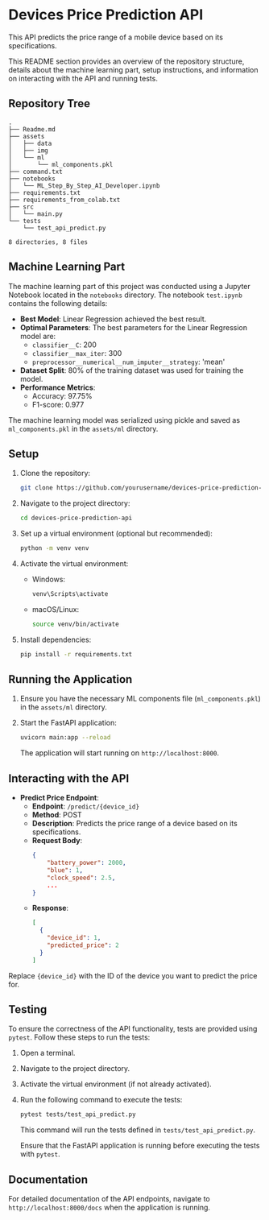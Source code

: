 # Devices Price Prediction API

This API predicts the price range of a mobile device based on its specifications.

This README section provides an overview of the repository structure, details about the machine learning part, setup instructions, and information on interacting with the API and running tests.

## Repository Tree

```
.
├── Readme.md
├── assets
│   ├── data
│   ├── img
│   └── ml
│       └── ml_components.pkl
├── command.txt
├── notebooks
│   └── ML_Step_By_Step_AI_Developer.ipynb
├── requirements.txt
├── requirements_from_colab.txt
├── src
│   └── main.py
└── tests
    └── test_api_predict.py

8 directories, 8 files
```

## Machine Learning Part

The machine learning part of this project was conducted using a Jupyter Notebook located in the `notebooks` directory. The notebook `test.ipynb` contains the following details:

- **Best Model**: Linear Regression achieved the best result.
- **Optimal Parameters**: The best parameters for the Linear Regression model are:
  - `classifier__C`: 200
  - `classifier__max_iter`: 300
  - `preprocessor__numerical__num_imputer__strategy`: 'mean'
- **Dataset Split**: 80% of the training dataset was used for training the model.
- **Performance Metrics**:
  - Accuracy: 97.75%
  - F1-score: 0.977

The machine learning model was serialized using pickle and saved as `ml_components.pkl` in the `assets/ml` directory.

## Setup

1. Clone the repository:

   ```bash
   git clone https://github.com/yourusername/devices-price-prediction-api.git
   ```

2. Navigate to the project directory:

   ```bash
   cd devices-price-prediction-api
   ```

3. Set up a virtual environment (optional but recommended):

   ```bash
   python -m venv venv
   ```

4. Activate the virtual environment:

   - Windows:

     ```bash
     venv\Scripts\activate
     ```

   - macOS/Linux:

     ```bash
     source venv/bin/activate
     ```

5. Install dependencies:

   ```bash
   pip install -r requirements.txt
   ```

## Running the Application

1. Ensure you have the necessary ML components file (`ml_components.pkl`) in the `assets/ml` directory.

2. Start the FastAPI application:

   ```bash
   uvicorn main:app --reload
   ```

   The application will start running on `http://localhost:8000`.

## Interacting with the API

- **Predict Price Endpoint**:
  - **Endpoint**: `/predict/{device_id}`
  - **Method**: POST
  - **Description**: Predicts the price range of a device based on its specifications.
  - **Request Body**:
    ```json
    {
        "battery_power": 2000,
        "blue": 1,
        "clock_speed": 2.5,
        ...
    }
    ```
  - **Response**:
    ```json
    [
      {
        "device_id": 1,
        "predicted_price": 2
      }
    ]
    ```

Replace `{device_id}` with the ID of the device you want to predict the price for.

## Testing

To ensure the correctness of the API functionality, tests are provided using `pytest`. Follow these steps to run the tests:

1. Open a terminal.

2. Navigate to the project directory.

3. Activate the virtual environment (if not already activated).

4. Run the following command to execute the tests:

   ```bash
   pytest tests/test_api_predict.py
   ```

   This command will run the tests defined in `tests/test_api_predict.py`.

   Ensure that the FastAPI application is running before executing the tests with `pytest`.

## Documentation

For detailed documentation of the API endpoints, navigate to `http://localhost:8000/docs` when the application is running.
